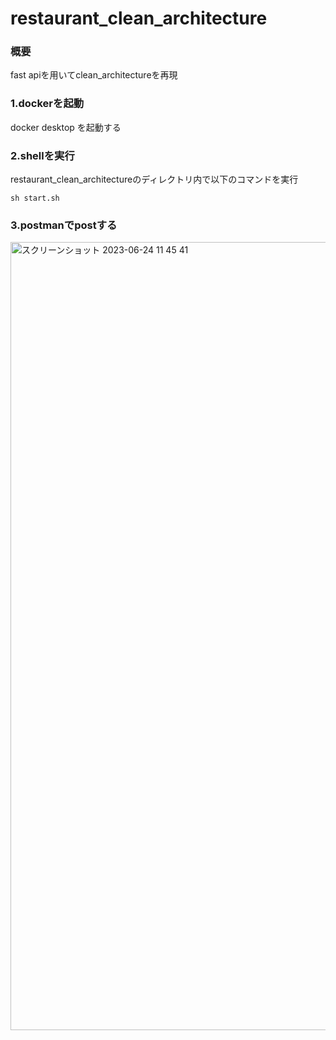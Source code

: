 # restaurant_clean_architecture

### 概要
fast apiを用いてclean_architectureを再現

### 1.dockerを起動
docker desktop を起動する

### 2.shellを実行
restaurant_clean_architectureのディレクトリ内で以下のコマンドを実行

```shell
sh start.sh
```

### 3.postmanでpostする
<img width="1261" alt="スクリーンショット 2023-06-24 11 45 41" src="https://github.com/rikuto125/restaurant_clean_architecture/assets/79687623/af840152-adf7-492e-90a7-7827dc30671f">
